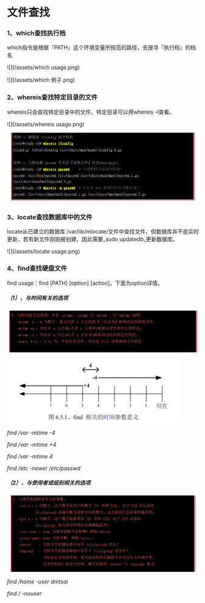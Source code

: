 # 文件查找

### 1、which查找执行档

which指令是根据『PATH』这个环境变量所规范的路径，去搜寻『执行档』的档名

![](/assets/which usage.png)

![](/assets/which 例子.png)

### 2、whereis查找特定目录的文件

whereis只会查找特定目录中的文件，特定目录可以用whereis -l查看。

![](/assets/whereis usage.png)

![](/assets/whereis用例.png)

### 3、locate查找数据库中的文件

locate从已建立的数据库 /var/lib/mlocate/文件中查找文件，但数据库并不是实时更新，若有新文件刚刚被创建，因此需要_sudo updatedb_更新数据库。

![](/assets/locate usage.png)

### 4、find查找硬盘文件

find usage：find \[PATH\] \[option\] \[action\]，下面为option详情。

##### （1）、与时间有关的选项

![](/assets/与时间相关的选项.png)

![](/assets/find相关的时间参数意义.png)

_find /var -mtime -4_

_find /var -mtime +4_

_find /var -mtime 4_

_find /etc -newer /etc/passwd_

##### （2）、与使用者或组别相关的选项

![](/assets/与使用者或组名相关的选项.png)

_find /home -user dmtsai_

_find / -nouser_

